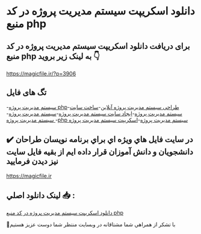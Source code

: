 # دانلود اسکریپت سیستم مدیریت پروژه در کد منبع php

## برای دریافت دانلود اسکریپت سیستم مدیریت پروژه در کد منبع php به لینک زیر بروید 👇

https://magicfile.ir/?p=3906

## تگ های فایل

-[سیستم مدیریت پروژه php](https://magicfile.ir/product/%d8%a7%d8%b3%da%a9%d8%b1%db%8c%d9%be%d8%aa-%d8%b3%db%8c%d8%b3%d8%aa%d9%85-%d9%85%d8%af%db%8c%d8%b1%db%8c%d8%aa-%d9%be%d8%b1%d9%88%da%98%d9%87-%d8%af%d8%b1%da%a9%d8%af-%d9%85%d9%86%d8%a8%d8%b9-php/)-[طراحی سیستم مدیریت پروژه آنلاین](https://magicfile.ir/product/%d8%a7%d8%b3%da%a9%d8%b1%db%8c%d9%be%d8%aa-%d8%b3%db%8c%d8%b3%d8%aa%d9%85-%d9%85%d8%af%db%8c%d8%b1%db%8c%d8%aa-%d9%be%d8%b1%d9%88%da%98%d9%87-%d8%af%d8%b1%da%a9%d8%af-%d9%85%d9%86%d8%a8%d8%b9-php/)-[ساخت سایت سیستم مدیریت پروژه](https://magicfile.ir/product/%d8%a7%d8%b3%da%a9%d8%b1%db%8c%d9%be%d8%aa-%d8%b3%db%8c%d8%b3%d8%aa%d9%85-%d9%85%d8%af%db%8c%d8%b1%db%8c%d8%aa-%d9%be%d8%b1%d9%88%da%98%d9%87-%d8%af%d8%b1%da%a9%d8%af-%d9%85%d9%86%d8%a8%d8%b9-php/)-[ایجاد سایت سیستم مدیریت پروژه](https://magicfile.ir/product/%d8%a7%d8%b3%da%a9%d8%b1%db%8c%d9%be%d8%aa-%d8%b3%db%8c%d8%b3%d8%aa%d9%85-%d9%85%d8%af%db%8c%d8%b1%db%8c%d8%aa-%d9%be%d8%b1%d9%88%da%98%d9%87-%d8%af%d8%b1%da%a9%d8%af-%d9%85%d9%86%d8%a8%d8%b9-php/)-[سیستم مدیریت پروژه](https://magicfile.ir/product/%d8%a7%d8%b3%da%a9%d8%b1%db%8c%d9%be%d8%aa-%d8%b3%db%8c%d8%b3%d8%aa%d9%85-%d9%85%d8%af%db%8c%d8%b1%db%8c%d8%aa-%d9%be%d8%b1%d9%88%da%98%d9%87-%d8%af%d8%b1%da%a9%d8%af-%d9%85%d9%86%d8%a8%d8%b9-php/)-[سیستم مدیریت پروژه ](https://magicfile.ir/product/%d8%a7%d8%b3%da%a9%d8%b1%db%8c%d9%be%d8%aa-%d8%b3%db%8c%d8%b3%d8%aa%d9%85-%d9%85%d8%af%db%8c%d8%b1%db%8c%d8%aa-%d9%be%d8%b1%d9%88%da%98%d9%87-%d8%af%d8%b1%da%a9%d8%af-%d9%85%d9%86%d8%a8%d8%b9-php/)-[php سیستم مدیریت پروژه](https://magicfile.ir/product/%d8%a7%d8%b3%da%a9%d8%b1%db%8c%d9%be%d8%aa-%d8%b3%db%8c%d8%b3%d8%aa%d9%85-%d9%85%d8%af%db%8c%d8%b1%db%8c%d8%aa-%d9%be%d8%b1%d9%88%da%98%d9%87-%d8%af%d8%b1%da%a9%d8%af-%d9%85%d9%86%d8%a8%d8%b9-php/)-[اسکریپت سیستم مدیریت پروژه](https://magicfile.ir/product/%d8%a7%d8%b3%da%a9%d8%b1%db%8c%d9%be%d8%aa-%d8%b3%db%8c%d8%b3%d8%aa%d9%85-%d9%85%d8%af%db%8c%d8%b1%db%8c%d8%aa-%d9%be%d8%b1%d9%88%da%98%d9%87-%d8%af%d8%b1%da%a9%d8%af-%d9%85%d9%86%d8%a8%d8%b9-php/)

## ✔️ در سايت فايل هاي ويژه اي براي برنامه نويسان طراحان دانشجويان و دانش آموزان قرار داده ايم از بقيه فايل سايت نيز ديدن فرماييد

https://magicfile.ir


## لينک دانلود اصلي 📥 :

[دانلود اسکریپت سیستم مدیریت پروژه در کد منبع php](https://magicfile.ir/product/%d8%a7%d8%b3%da%a9%d8%b1%db%8c%d9%be%d8%aa-%d8%b3%db%8c%d8%b3%d8%aa%d9%85-%d9%85%d8%af%db%8c%d8%b1%db%8c%d8%aa-%d9%be%d8%b1%d9%88%da%98%d9%87-%d8%af%d8%b1%da%a9%d8%af-%d9%85%d9%86%d8%a8%d8%b9-php/) 


🙏با تشکر از همراهي شما مشتاقانه در وبسایت منتظر شما دوست عزیز هستیم


